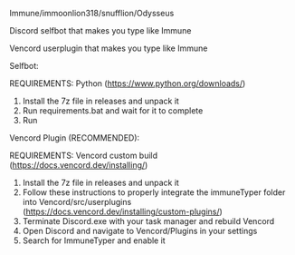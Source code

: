 Immune/immoonlion318/snufflion/Odysseus



Discord selfbot that makes you type like Immune

Vencord userplugin that makes you type like Immune


Selfbot:

REQUIREMENTS: Python (https://www.python.org/downloads/)


1. Install the 7z file in releases and unpack it
2. Run requirements.bat and wait for it to complete
3. Run


Vencord Plugin (RECOMMENDED):

REQUIREMENTS: Vencord custom build (https://docs.vencord.dev/installing/)


1. Install the 7z file in releases and unpack it
2. Follow these instructions to properly integrate the immuneTyper folder into Vencord/src/userplugins (https://docs.vencord.dev/installing/custom-plugins/)
3. Terminate Discord.exe with your task manager and rebuild Vencord
4. Open Discord and navigate to Vencord/Plugins in your settings
5. Search for ImmuneTyper and enable it
